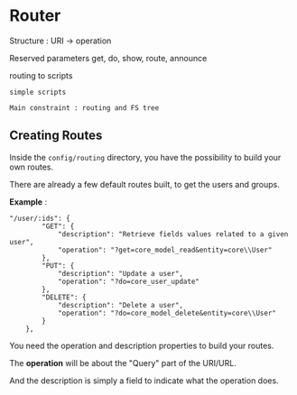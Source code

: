 # Router 

Structure  :	URI -> operation

Reserved parameters
	get, do, show, route, announce

routing to scripts

	simple scripts 
	
	Main constraint : routing and FS tree



## Creating Routes

Inside the `config/routing` directory, you have the possibility to build your own routes.

There are already a few default routes built, to get the users and groups.

**Example**  : 

```
"/user/:ids": {
        "GET": {
            "description": "Retrieve fields values related to a given user",
            "operation": "?get=core_model_read&entity=core\\User"
        },
        "PUT": {
            "description": "Update a user",
            "operation": "?do=core_user_update"
        },
        "DELETE": {
            "description": "Delete a user",
            "operation": "?do=core_model_delete&entity=core\\User"
        }
    },
```

You need the operation and description properties to build your routes. 

The **operation** will be about the "Query" part of the URI/URL. 

And the description is simply a field to indicate what the operation does.

